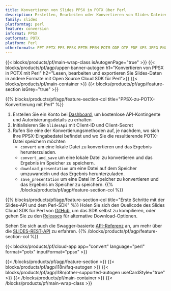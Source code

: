 ```yaml
---
title: Konvertieren von Slides PPSX in POTX über Perl
description: Erstellen, Bearbeiten oder Konvertieren von Slides-Dateien mit REST API und Open Source Perl SDKSlides files with REST API & Open Source Perl SDK
family: slides
platformtag: perl
feature: conversion
informat: PPSX
outformat: POTX
platform: Perl
otherformats: PPT PPTX PPS PPSX PPTM PPSM POTM ODP OTP PDF XPS JPEG PNG BMP TIFF SVG HTML SWF HTML5 GIF XAML MD MPEG4
---
```


{{< blocks/products/pf/main-wrap-class isAutogenPage="true" >}}
{{< blocks/products/pf/agp/upper-banner-autogen h1="Konvertieren von PPSX in POTX mit Perl" h2="Lesen, bearbeiten und exportieren Sie Slides-Daten in andere Formate mit Open Source Cloud SDK für Perl">}}
{{< blocks/products/pf/main-container >}}
{{< blocks/products/pf/agp/feature-section isGrey="true" >}}

{{% blocks/products/pf/agp/feature-section-col title="PPSX-zu-POTX-Konvertierung mit Perl" %}}
1. Erstellen Sie ein Konto bei <a href="https://dashboard.aspose.cloud/">Dashboard</a>, um kostenlose API-Kontingente und Autorisierungsdetails zu erhalten
1. Initialisieren Sie ```SlidesApi``` mit Client-ID und Client-Secret
1. Rufen Sie eine der Konvertierungsmethoden auf, je nachdem, wo sich Ihre PPSX-Eingabedatei befindet und wo Sie die resultierende POTX-Datei speichern möchten
    - ```convert``` um eine lokale Datei zu konvertieren und das Ergebnis herunterzuladen.
    - ```convert_and_save``` um eine lokale Datei zu konvertieren und das Ergebnis im Speicher zu speichern.
    - ```download_presentation``` um eine Datei auf dem Speicher umzuwandeln und das Ergebnis herunterzuladen.
    - ```save_presentation``` um eine Datei im Speicher zu konvertieren und das Ergebnis im Speicher zu speichern.
{{% /blocks/products/pf/agp/feature-section-col %}}

{{% blocks/products/pf/agp/feature-section-col title="Erste Schritte mit der Slides-API und dem Perl-SDK" %}}
Holen Sie sich den Quellcode des Slides Cloud SDK für Perl von [GitHub](https://github.com/aspose-slides-cloud/aspose-slides-cloud-perl), um das SDK selbst zu kompilieren, oder gehen Sie zu den [Releases](https://releases.aspose.cloud/) für alternative Download-Optionen.

Sehen Sie sich auch die Swagger-basierte [API-Referenz](https://apireference.aspose.cloud/slides/) an, um mehr über die [SLIDES-REST-API](https://products.aspose.cloud/slides/curl/) zu erfahren.
{{% /blocks/products/pf/agp/feature-section-col %}}

{{< blocks/products/pf/cloud-app app="convert" language="perl" format="potx" inputFormat="ppsx" >}}

{{< /blocks/products/pf/agp/feature-section >}}
{{< blocks/products/pf/agp/i18n/faq-autogen >}}
{{< blocks/products/pf/agp/i18n/other-supported-autogen useCardStyle="true" >}}
{{< /blocks/products/pf/main-container >}}
{{< /blocks/products/pf/main-wrap-class >}}
